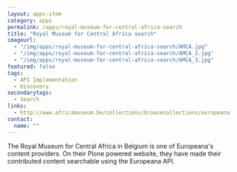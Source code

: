 ```yaml
---
layout: apps-item
category: apps
permalink: /apps/royal-museum-for-central-africa-search
title: "Royal Museum for Central Africa search"
imageurl:
  - "/img/apps/royal-museum-for-central-africa-search/AMCA.jpg"
  - "/img/apps/royal-museum-for-central-africa-search/AMCA_2.jpg"
  - "/img/apps/royal-museum-for-central-africa-search/AMCA_3.jpg"
featured: false
tags:
  - API Implementation
  - Discovery
secondarytags:
  - Search
links:
  - http://www.africamuseum.be/collections/browsecollections/europeana
contact: 
  name: ""
---
```

The Royal Museum for Central Africa in Belgium is one of Europeana's content providers. On their Plone powered website, they have made their contributed content searchable using the Europeana API.